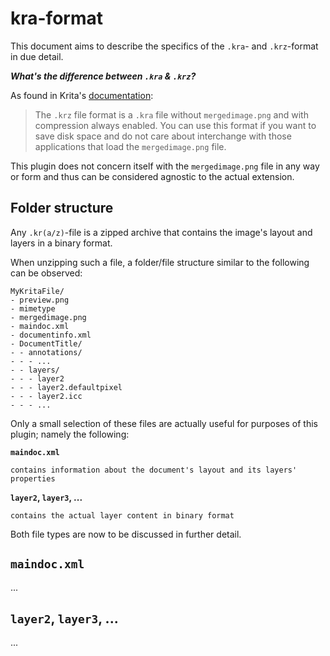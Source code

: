 # kra-format

This document aims to describe the specifics of the `.kra`- and `.krz`-format in due detail.

***What's the difference between `.kra` & `.krz`?***

As found in Krita's [documentation](https://docs.krita.org/en/general_concepts/file_formats/file_kra.html):

> The `.krz` file format is a `.kra` file without `mergedimage.png` and with compression always  enabled. You can use this format if you want to save disk space and do not care about interchange with those applications that load the `mergedimage.png` file.

This plugin does not concern itself with the `mergedimage.png` file in any way or form and thus can be considered agnostic to the actual extension.

## Folder structure

Any `.kr(a/z)`-file is a zipped archive that contains the image's layout and layers in a binary format.  

When unzipping such a file, a folder/file structure similar to the following can be observed:

```
MyKritaFile/
- preview.png
- mimetype
- mergedimage.png
- maindoc.xml
- documentinfo.xml
- DocumentTitle/
- - annotations/
- - - ...
- - layers/
- - - layer2
- - - layer2.defaultpixel
- - - layer2.icc
- - - ...
```

Only a small selection of these files are actually useful for purposes of this plugin; namely the following:

**`maindoc.xml`**

    contains information about the document's layout and its layers' properties

**`layer2`, `layer3`, ...**

    contains the actual layer content in binary format

Both file types are now to be discussed in further detail.

## `maindoc.xml`

...

## `layer2`, `layer3`, ...

...
